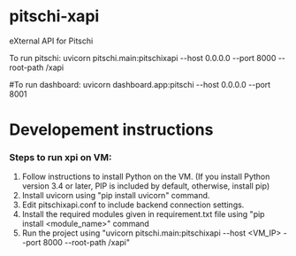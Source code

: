# pitschi-xapi
eXternal API for Pitschi


To run pitschi: uvicorn pitschi.main:pitschixapi --host 0.0.0.0 --port 8000 --root-path /xapi 

#To run dashboard: uvicorn dashboard.app:pitschi --host 0.0.0.0 --port 8001

# Developement instructions
### Steps to run xpi on VM:

1. Follow instructions to install Python on the VM. (If you install Python version 3.4 or later, PIP is included by default, otherwise, install pip)
2. Install uvicorn using "pip install uvicorn" command.
3. Edit pitschixapi.conf to include backend connection settings.
4. Install the required modules given in requirement.txt file using "pip install <module_name>" command
5. Run the project using "uvicorn pitschi.main:pitschixapi --host <VM_IP> --port 8000 --root-path /xapi" 



